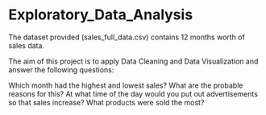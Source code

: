 # Exploratory_Data_Analysis
The dataset provided (sales_full_data.csv) contains 12 months worth of sales data.

The aim of this project is to apply Data Cleaning and Data Visualization and answer the following questions:

Which month had the highest and lowest sales? What are the probable reasons for this?
At what time of the day would you put out advertisements so that sales increase?
What products were sold the most?
